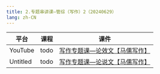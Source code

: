 ```yaml
---
title: 2.专题串讲课—管综（写作）2（20240629）
lang: zh-CN
---
```


| 平台       | 课程     | 课件                                                                                                                                                                                                                                   |
|----------|--------|--------------------------------------------------------------------------------------------------------------------------------------------------------------------------------------------------------------------------------------|
| YouTube  | todo   | [写作专题课—论效文【马儒写作】](../../public/write/%E5%86%99%E4%BD%9C-%E6%AD%A3%E5%BC%8F%E8%AF%BE/pdf/%E5%86%99%E4%BD%9C%E4%B8%93%E9%A2%98%E8%AF%BE%E2%80%94%E8%AE%BA%E6%95%88%E6%96%87%E3%80%90%E9%A9%AC%E5%84%92%E5%86%99%E4%BD%9C%E3%80%91.pdf) |
| Untitled | todo   | [写作专题课—论说文【马儒写作】](../../public/write/%E5%86%99%E4%BD%9C-%E6%AD%A3%E5%BC%8F%E8%AF%BE/pdf/%E5%86%99%E4%BD%9C%E4%B8%93%E9%A2%98%E8%AF%BE%E2%80%94%E8%AE%BA%E8%AF%B4%E6%96%87%E3%80%90%E9%A9%AC%E5%84%92%E5%86%99%E4%BD%9C%E3%80%91.pdf) |

